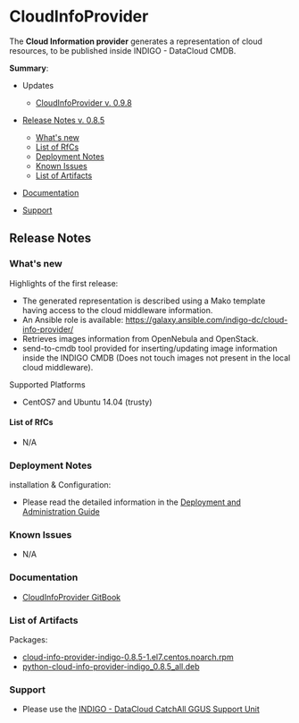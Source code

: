# CloudInfoProvider

The **Cloud Information provider** generates a representation of cloud resources, to be published inside INDIGO - DataCloud CMDB.

**Summary**:
* Updates
  * [CloudInfoProvider v. 0.9.8](https://indigo-dc.gitbooks.io/indigo-datacloud-releases/content/indigo1/first_update_of_indigo-1.html#cip)

* [Release Notes  v. 0.8.5](#id1)
  * [What's new](#id2)
  * [List of RfCs](#id3)
  * [Deployment Notes](#id4)
  * [Known Issues](#id5)
  * [List of Artifacts](#id7)

* [Documentation](#id6)
* [Support](#id8)

<a id="id1"></a>
## Release Notes

<a id="id2"></a>
### What's new

Highlights of the first release:
* The generated representation is described using a Mako template having access to the cloud middleware information.
* An Ansible role is available: https://galaxy.ansible.com/indigo-dc/cloud-info-provider/
* Retrieves images information from OpenNebula and OpenStack. 
* send-to-cmdb tool provided for inserting/updating image information inside the INDIGO CMDB (Does not touch images not present in the local cloud middleware).

Supported Platforms
* CentOS7 and Ubuntu 14.04 (trusty)

<a id="id3"></a>
#### List of RfCs 

* N/A

<a id="id4"></a>
### Deployment Notes

installation & Configuration:
* Please read the detailed information in the [Deployment and Administration Guide](https://indigo-dc.gitbooks.io/cloud-info-provider/content/doc/admin.html)

<a id="id5"></a>
### Known Issues

* N/A

<a id="id6"></a>
### Documentation

* [CloudInfoProvider GitBook](https://indigo-dc.gitbooks.io/cloud-info-provider/content/) 

<a id="id7"></a>
### List of Artifacts

Packages:
* [cloud-info-provider-indigo-0.8.5-1.el7.centos.noarch.rpm](http://repo.indigo-datacloud.eu/repository/indigo/1/centos7/x86_64/base/cloud-info-provider-indigo-0.8.5-1.el7.centos.noarch.rpm)
* [python-cloud-info-provider-indigo_0.8.5_all.deb](http://repo.indigo-datacloud.eu/repository/indigo/1/ubuntu/dists/trusty/main/binary-amd64/python-cloud-info-provider-indigo_0.8.5_all.deb)

<a id="id8"></a>
### Support

* Please use the [INDIGO - DataCloud CatchAll GGUS Support Unit](
https://wiki.egi.eu/wiki/GGUS:INDIGO_DataCloud_Catch-all_FAQ)
